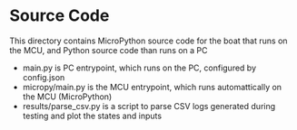 # Source Code
This directory contains MicroPython source code for the boat that runs on the MCU, and Python source code than runs on a PC
- main.py is PC entrypoint, which runs on the PC, configured by config.json
- micropy/main.py is the MCU entrypoint, which runs automattically on the MCU (MicroPython)
- results/parse_csv.py is a script to parse CSV logs generated during testing and plot the states and inputs